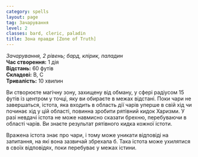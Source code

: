 ```yaml
---
category: spells
layout: page
tag: Зачарування
level: 2
classes: bard, cleric, paladin
title: Зона правди [Zone of Truth]
---
```


_Зачарування, 2 рівень; бард, клірик, паладин_    
**Час створення:** 1 дія    
**Відстань:** 60 футів    
**Складові:** В, С    
**Тривалість:** 10 хвилин    

Ви створюєте магічну зону, захищену від обману, у сфері радіусом 15 футів із центром у точці, яку ви обираєте в межах відстані. Поки чари не завершаться, істота, яка входить в область дії чарів уперше в свій хід чи починає хід у цій області, повинна зробити рятівний кидок Харизми. У разі невдачі істота не може навмисно сказати брехню, перебуваючи в області чарів. Ви знаєте результат рятівного кидка кожної істоти.    

Вражена істота знає про чари, і тому може уникати відповіді на запитання, на які вона зазвичай збрехала б. Така істота може ухилятися в своїх відповідях, поки перебуває у межах істини.
